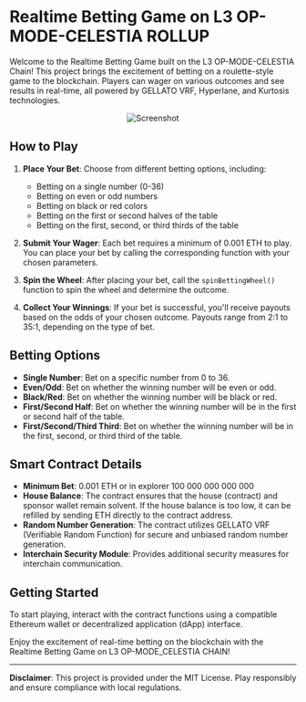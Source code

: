 # Realtime Betting Game on L3 OP-MODE-CELESTIA ROLLUP

Welcome to the Realtime Betting Game built on the L3 OP-MODE-CELESTIA Chain! This project brings the excitement of betting on a roulette-style game to the blockchain. Players can wager on various outcomes and see results in real-time, all powered by GELLATO VRF, Hyperlane, and Kurtosis technologies.

<div style="display:flex;justify-content:center">
  <img src="https://github.com/degenbuilder7/realtime-betting-game-on-l3/assets/94379406/2d9f0128-46c7-4920-b17f-717155499078" alt="Screenshot">
</div>

## How to Play

1. **Place Your Bet**: Choose from different betting options, including:
   - Betting on a single number (0-36)
   - Betting on even or odd numbers
   - Betting on black or red colors
   - Betting on the first or second halves of the table
   - Betting on the first, second, or third thirds of the table

2. **Submit Your Wager**: Each bet requires a minimum of 0.001 ETH to play. You can place your bet by calling the corresponding function with your chosen parameters.

3. **Spin the Wheel**: After placing your bet, call the `spinBettingWheel()` function to spin the wheel and determine the outcome.

4. **Collect Your Winnings**: If your bet is successful, you'll receive payouts based on the odds of your chosen outcome. Payouts range from 2:1 to 35:1, depending on the type of bet.

## Betting Options

- **Single Number**: Bet on a specific number from 0 to 36.
- **Even/Odd**: Bet on whether the winning number will be even or odd.
- **Black/Red**: Bet on whether the winning number will be black or red.
- **First/Second Half**: Bet on whether the winning number will be in the first or second half of the table.
- **First/Second/Third Third**: Bet on whether the winning number will be in the first, second, or third third of the table.

## Smart Contract Details

- **Minimum Bet**: 0.001 ETH  or in explorer 100 000 000 000 000
- **House Balance**: The contract ensures that the house (contract) and sponsor wallet remain solvent. If the house balance is too low, it can be refilled by sending ETH directly to the contract address.
- **Random Number Generation**: The contract utilizes GELLATO VRF (Verifiable Random Function) for secure and unbiased random number generation.
- **Interchain Security Module**: Provides additional security measures for interchain communication.

## Getting Started

To start playing, interact with the contract functions using a compatible Ethereum wallet or decentralized application (dApp) interface.

Enjoy the excitement of real-time betting on the blockchain with the Realtime Betting Game on L3 OP-MODE_CELESTIA CHAIN!

---
**Disclaimer**: This project is provided under the MIT License. Play responsibly and ensure compliance with local regulations.

